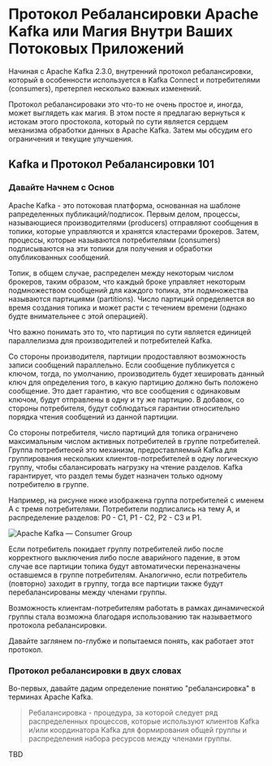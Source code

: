 # Протокол Ребалансировки Apache Kafka или Магия Внутри Ваших Потоковых Приложений

Начиная с Apache Kafka 2.3.0, внутренний протокол ребалансировки, который в особенности используется в Kafka Connect и потребителями (consumers), претерпел несколько важных изменений.

Протокол ребалансироваки это что-то не очень простое и, иногда, может выглядеть как магия. В этом посте я предлагаю вернуться к истокам этого простокола, который по сути является сердцем механизма обработки данных в Apache Kafka. Затем мы обсудим его ограничения и текущие улучшения.

## Kafka и Протокол Ребалансировки 101

### Давайте Начнем с Основ

Apache Kafka - это потоковая платформа, основанная на шаблоне рапределенных публикаций/подписок. Первым делом, процессы, называющиеся производителями (producers) отправляют сообщения в топики, которые управляются и хранятся кластерами брокеров. Затем, процессы, которые называются потребителями (consumers) подписываются на эти топики для получения и обработки опубликованных сообщений.

Топик, в общем случае, распределен между некоторым числом брокеров, таким образом, что каждый броке управляет некоторым подмножеством сообщений для каждого топика, эти подмножества называются партициями (partitions). Число партиций определяется во время создания топика и может расти с течением времени (однако будте внимательнее с этой операцией).

Что важно понимать это то, что партиция по сути является единицей параллелизма для производителей и потребителей Kafka.

Со стороны производителя, партиции продоставляют возможность записи сообщений параллельно. Если сообщение публикуется с ключом, тогда, по умолчанию, производитель будет хешировать данный ключ для определения того, в какую партицию должно быть положено сообщение. Это дает гарантию, что все сообщения с одинаковым ключом, будут отправлены в одну и ту же партицию. В добавок, со стороны потребителя, будут соблюдаться гарантии относительно порядка чтения сообщений из данной партиции.

Со стороны потребителя, число партиций для топика ограничено максимальным числом активных потребителей в группе потребителей. Группа потребитеоей это механизм, предоставляемый Kafka для группирования нескольких клиентов-потребителей в одну логическую группу, чтобы сбалансировать нагрузку на чтение разделов. Kafka гарантирует, что раздел темы будет назначен только одному потребителю в группе.

Например, на рисунке ниже изображена группа потребителей с именем A с тремя потребителями. Потребители подписались на тему A, и распределение разделов: P0 - C1, P1 - C2, P2 - C3 и P1.

![Apache Kafka — Consumer Group](https://miro.medium.com/max/1246/1*0qD0pg05zkYHn9jK0IxN1w.jpeg)

Если потребитель покидает группу потребителей либо после корректного выключения либо после аварийного падение, в этом случае все партиции топика будут автоматически переназначены оставшемся в группе потребителям. Аналогично, если потребитель (повторно) заходит в группу, тогда все партиции также будут перебалансированы между членами группы.

Возможность клиентам-потребителям работать в рамках динамической группы стала возможна благодаря использованию так называетмого протокола ребалансировки.

Давайте заглянем по-глубже и попытаемся понять, как работает этот протокол.

### Протокол ребалансировки в двух словах

Во-первых, давайте дадим определение понятию "ребалансировка" в терминах Apache Kafka.

> Ребалансировка - процедура, за которой следует ряд распределенных процессов, которые используют клиентов Kafka и/или координатора Kafka для формирования общей группы и распределения набора ресурсов между членами группы.

TBD

